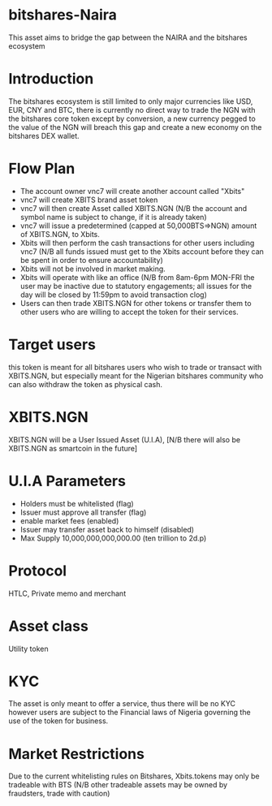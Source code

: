 # bitshares-Naira
This asset aims to bridge the gap between the NAIRA and the bitshares ecosystem

# Introduction
The bitshares ecosystem is still limited to only major currencies like USD, EUR, CNY and BTC, there is currently no direct way to trade the NGN with the bitshares core token except by conversion, a new currency pegged to the value of the NGN will breach this gap and create a new economy on the bitshares DEX wallet.
# Flow Plan
* The account owner vnc7 will create another account called "Xbits"
* vnc7 will create XBITS brand asset token
* vnc7 will then create Asset called XBITS.NGN 
(N/B the account and symbol name is subject to change, if it is already taken)
* vnc7 will issue a predetermined (capped at 50,000BTS=>NGN) amount of XBITS.NGN, to Xbits.
* Xbits will then perform the cash transactions for other users including vnc7 (N/B all funds issued must get to the Xbits account before they can be spent in order to ensure accountability)
* Xbits will not be involved in market making.
* Xbits will operate with like an office (N/B from 8am-6pm MON-FRI the user may be inactive due to statutory engagements; all issues for the day will be closed by 11:59pm to avoid transaction clog)  
* Users can then trade XBITS.NGN for other tokens or transfer them to other users who are willing to accept the token for their services.
# Target users
this token is meant for all bitshares users who wish to trade or transact with XBITS.NGN, but especially meant for the Nigerian bitshares community who can also withdraw the token as physical cash.
# XBITS.NGN
XBITS.NGN will be a User Issued Asset (U.I.A), [N/B there will also be XBITS.NGN as smartcoin in the future]
# U.I.A Parameters
* Holders must be whitelisted (flag)
* Issuer must approve all transfer (flag)
* enable market fees (enabled)
* Issuer may transfer asset back to himself (disabled)
* Max Supply 10,000,000,000,000.00 (ten trillion to 2d.p)
# Protocol
HTLC, Private memo and merchant
# Asset class
Utility token
# KYC
The asset is only meant to offer a service, thus there will be no KYC however users are subject to the Financial laws of Nigeria governing the use of the token for business.
# Market Restrictions
Due to the current whitelisting rules on Bitshares, Xbits.tokens may only be tradeable with BTS (N/B other tradeable assets may be owned by fraudsters, trade with caution)
